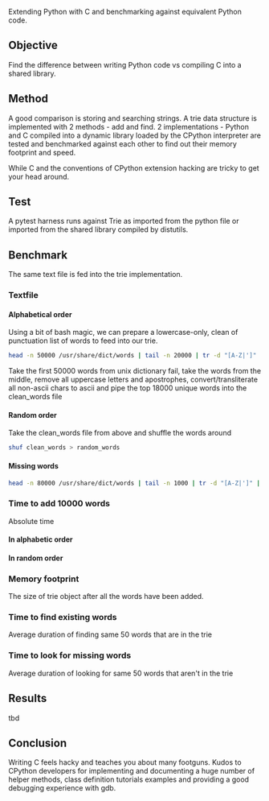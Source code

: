 Extending Python with C and benchmarking against equivalent Python code.

## Objective

Find the difference between writing Python code vs compiling C into a shared library. 

## Method

A good comparison is storing and searching strings. A trie data structure is implemented with 2 methods - add and find. 2 implementations - Python and C compiled into a dynamic library loaded by the CPython interpreter are tested and benchmarked against each other to find out their memory footprint and speed. 

While C and the conventions of CPython extension hacking are tricky to get your head around. 

## Test

A pytest harness runs against Trie as imported from the python file or imported from the shared library compiled by distutils. 

## Benchmark

The same text file is fed into the trie implementation. 

### Textfile

#### Alphabetical order

Using a bit of bash magic, we can prepare a lowercase-only, clean of punctuation list of words to feed into our trie.

```bash
head -n 50000 /usr/share/dict/words | tail -n 20000 | tr -d "[A-Z|']" | iconv -f utf8 -t ascii//TRANSLIT | uniq | head -n 18000 > clean_words
```

Take the first 50000 words from unix dictionary fail, take the words from the middle, remove all uppercase letters and apostrophes, convert/transliterate all non-ascii chars to ascii and pipe the top 18000 unique words into the clean_words file


#### Random order

Take the clean_words file from above and shuffle the words around

```bash
shuf clean_words > random_words
```

#### Missing words

```bash
head -n 80000 /usr/share/dict/words | tail -n 1000 | tr -d "[A-Z|']" | iconv -f utf8 -t ascii//TRANSLIT | uniq | head -n 800 > missing_words
```


### Time to add 10000 words 

Absolute time

#### In alphabetic order

#### In random order

### Memory footprint

The size of trie object after all the words have been added.

### Time to find existing words 

Average duration of finding same 50 words that are in the trie

### Time to look for missing words

Average duration of looking for same 50 words that aren't in the trie


## Results

tbd

## Conclusion

Writing C feels hacky and teaches you about many footguns. Kudos to CPython developers for implementing and documenting a huge number of helper methods, class definition tutorials examples and providing a good debugging experience with gdb. 

